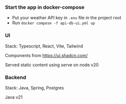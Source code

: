 ### Start the app in docker-compose
- Put your weather API key in `.env` file in the project root
- Run ```docker compose -f api-db-ui.yml up```


### UI

Stack: Typescript, React, Vite, Tailwind

Components from https://ui.shadcn.com/

Served static content using serve on node v20

### Backend

Stack: Java, Spring, Postgres

Java v21




